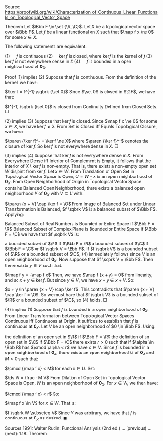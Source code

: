 # 

Source: https://proofwiki.org/wiki/Characterization_of_Continuous_Linear_Functionals_on_Topological_Vector_Space



Theorem
Let $\Bbb F \in \set {\R, \C}$. 
Let $X$ be a topological vector space over $\Bbb F$.
Let $f$ be a linear functional on $X$ such that $\map f x \ne 0$ for some $x \in X$. 

The following statements are equivalent:

$(1) \quad$ $f$ is continuous
$(2) \quad$ $\ker f$ is closed, where $\ker f$ is the kernel of $f$
$(3) \quad$ $\ker f$ is not everywhere dense in $X$
$(4) \quad$ $f$ is bounded in a open neighborhood of ${\mathbf 0}_X$.


Proof
$(1)$ implies $(2)$
Suppose that $f$ is continuous.
From the definition of the kernel, we have: 

$\ker f = f^{-1} \sqbrk {\set 0}$
Since $\set 0$ is closed in $\GF$, we have that: 

$f^{-1} \sqbrk {\set 0}$ is closed
from Continuity Defined from Closed Sets.
$\Box$


$(2)$ implies $(3)$
Suppose that $\ker f$ is closed.
Since $\map f x \ne 0$ for some $x \in X$, we have $\ker f \ne X$. 
From Set is Closed iff Equals Topological Closure, we have: 

$\paren {\ker f}^- = \ker f \ne X$
where $\paren {\ker f}^-$ denotes the closure of $\ker f$. 
So $\ker f$ is not everywhere dense in $X$.
$\Box$


$(3)$ implies $(4)$
Suppose that $\ker f$ is not everywhere dense in $X$.
From Everywhere Dense iff Interior of Complement is Empty, it follows that the interior of $X \setminus \ker f$ is non-empty.
That is, there exists a non-empty open set $W$ disjoint from $\ker f$. 
Let $x \in W$.
From Translation of Open Set in Topological Vector Space is Open, $U = W - x$ is an open neighborhood of ${\mathbf 0}_X$.
From Open Neighborhood of Origin in Topological Vector Space contains Balanced Open Neighborhood, there exists a balanced open neighborhood $V$ of ${\mathbf 0}_X$ with $V \subseteq U$ with: 

$\paren {x + V} \cap \ker f = \O$
From Image of Balanced Set under Linear Transformation is Balanced, $f \sqbrk V$ is a balanced subset of $\Bbb F$. 
Applying:

Balanced Subset of Real Numbers is Bounded or Entire Space if $\Bbb F = \R$
Balanced Subset of Complex Plane is Bounded or Entire Space if $\Bbb F = \C$
we have that $f \sqbrk V$ is:

a bounded subset of $\R$ if $\Bbb F = \R$
a bounded subset of $\C$ if $\Bbb F = \C$
or $f \sqbrk V = \Bbb F$. 
If $f \sqbrk V$ is a bounded subset of $\R$ or a bounded subset of $\C$, $(4)$ immediately follows since $V$ is an open neighborhood of ${\mathbf 0}_X$.
Now suppose that $f \sqbrk V = \Bbb F$.
Then there exists $y \in V$ such that: 

$\map f y = -\map f x$
Then, we have $\map f {x + y} = 0$ from linearity, and so $x + y \in \ker f$. 
But since $y \in V$, we have $x + y \in x + V$.
So:

$x + y \in \paren {x + V} \cap \ker f$.
This contradicts that $\paren {x + V} \cap \ker f = \O$.
So we must have that $f \sqbrk V$ is a bounded subset of $\R$ or a bounded subset of $\C$, so $(4)$ holds.
$\Box$


$(4)$ implies $(1)$
Suppose that $f$ is bounded in a open neighborhood of ${\mathbf 0}_X$.
From Linear Transformation between Topological Vector Spaces Continuous iff Continuous at Origin, it suffices to establish that $f$ is continuous at ${\mathbf 0}_X$.
Let $V$ be an open neighborhood of $0 \in \Bbb F$. 
Using:

the definition of an open set in $\R$ if $\Bbb F = \R$
the definition of an open set in $\C$ if $\Bbb F = \C$
there exists $r > 0$ such that if $\alpha \in \Bbb F$ has $\cmod \alpha < r$ we have $\alpha \in V$.
Since $f$ is bounded in a open neighborhood of ${\mathbf 0}_X$, there exists an open neighborhood $U$ of ${\mathbf 0}_X$  and $M > 0$ such that: 

$\cmod {\map f x} < M$ for each $x \in U$.
Set: 

$\ds W = \frac r M V$
From Dilation of Open Set in Topological Vector Space is Open, $W$ is an open neighborhood of ${\mathbf 0}_X$.
For $x \in W$, we then have: 

$\cmod {\map f x} < r$
So:

$\map f x \in V$ for $x \in W$.
That is: 

$f \sqbrk W \subseteq V$
Since $V$ was arbitrary, we have that $f$ is continuous at ${\mathbf 0}_X$ as desired.
$\blacksquare$


Sources
1991: Walter Rudin: Functional Analysis (2nd ed.) ... (previous) ... (next): $1.18$: Theorem




